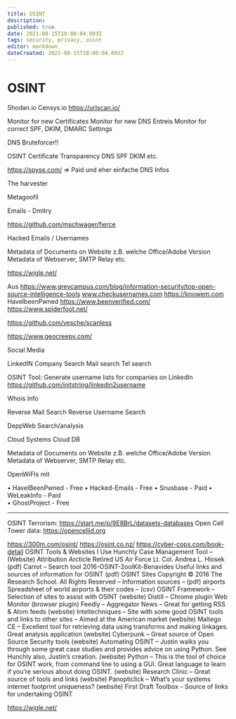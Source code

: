 ```yaml
---
title: OSINT
description: 
published: true
date: 2021-08-15T18:00:04.093Z
tags: security, privacy, osint
editor: markdown
dateCreated: 2021-08-15T18:00:04.093Z
---
```


# OSINT
Shodan.io
Censys.io
https://urlscan.io/

Monitor for new Certificates
Monitor for new DNS Entreis
Monitor for correct SPF, DKIM, DMARC Settings


DNS Bruteforcer!!

OSINT
 Certificate Transparency
DNS
 SPF
 DKIM
 etc.

https://spyse.com/ => Paid und eher einfache DNS Infos

The harvester

Metagoofil

Emails - Dmitry 

https://github.com/mschwager/fierce

Hacked Emails / Usernames

Metadata of Documents on Website z.B. welche Office/Adobe Version
Metadata of Webserver, SMTP Relay etc.


https://wigle.net/

Aus <https://www.greycampus.com/blog/information-security/top-open-source-intelligence-tools> 
www.checkusernames.com
https://knowem.com 
HaveIbeenPwned 
https://www.beenverified.com/
https://www.spiderfoot.net/

https://github.com/vesche/scanless

https://www.geocreepy.com/

Social Media

LinkedIN
 Company Search
  Mail search
  Tel search

OSINT Tool: Generate username lists for companies on LinkedIn 
https://github.com/initstring/linkedin2username

Whois Info

Reverse Mail Search
Reverse Username Search

DeppWeb Search/analysis

Cloud Systems
Cloud DB 

Metadata of Documents on Website z.B. welche Office/Adobe Version
Metadata of Webserver, SMTP Relay etc.

OpenWiFIs mit 

• HaveIBeenPwned - Free
• Hacked-Emails - Free
• Snusbase - Paid
• WeLeakInfo - Paid   
• GhostProject - Free


--------------------


OSINT Terrorism: https://start.me/p/9E8BrL/datasets-databases
Open Cell Tower data: https://opencellid.org

https://300m.com/osint/
https://osint.co.nz/
https://cyber-cops.com/book-detail
OSINT Tools & Websites I Use
Hunchly Case Management Tool – (Website)
Attribution Arcticle   Retired US Air Force Lt. Col. Andrea L. Hlosek (pdf)
Carrot – Search tool
2016-OSINT-2oolKit-Benavides  Useful links and sources of information for OSINT (pdf)
OSINT Sites Copyright © 2016 The Research School. All Rights Reserved – Information sources – (pdf)
airports Spreadsheet of world airports & their codes – (csv)
OSINT Framework – Selection of sites to assist with OSINT (website)
Distill – Chrome plugin Web Monitor (browser plugin)
Feedly – Aggregator News – Great for getting RSS & Atom feeds (website)
Inteltechniques – Site with some good OSINT tools and links to other sites – Aimed at the American market (website)
Maltego CE – Excellent tool for retrieving data using transforms and making linkages. Great analysis application (website)
Cyberpunk – Great source of Open Source Security tools (website)
Automating OSINT – Justin walks you through some great case studies and provides advice on using Python.  See Hunchly also, Justin’s creation. (website)
Python – This is the tool of choice for OSINT work, from command line to using a GUI. Great language to learn if you’re serious about doing OSINT. (website)
Research Clinic – Great source of tools and links (website)
Panopticlick – What’s your systems internet footprint uniqueness? (website)
First Draft Toolbox  – Source of links for undertaking OSINT

https://wigle.net/
